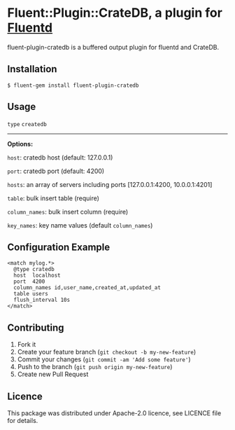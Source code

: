 # Fluent::Plugin::CrateDB, a plugin for [Fluentd](http://fluentd.org)

fluent-plugin-cratedb is a buffered output plugin for fluentd and CrateDB.


## Installation

    $ fluent-gem install fluent-plugin-cratedb

## Usage

`type` `createdb`

--------------

**Options:**

`host`: cratedb host (default: 127.0.0.1)

`port`: cratedb port (default: 4200)

`hosts`: an array of servers including ports [127.0.0.1:4200, 10.0.0.1:4201]

`table`: bulk insert table (require)

`column_names`: bulk insert column (require)

`key_names`: key name values (default `column_names`)


## Configuration Example

```
<match mylog.*>
  @type cratedb
  host  localhost
  port  4200
  column_names id,user_name,created_at,updated_at
  table users
  flush_interval 10s
</match>
```

## Contributing


1. Fork it
2. Create your feature branch (`git checkout -b my-new-feature`)
3. Commit your changes (`git commit -am 'Add some feature'`)
4. Push to the branch (`git push origin my-new-feature`)
5. Create new Pull Request


## Licence


This package was distributed under Apache-2.0 licence, see LICENCE file for details.
